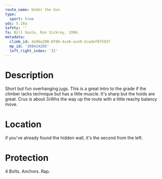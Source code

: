 ```yaml
---
route_name: Under the Gun
type:
  sport: true
yds: 5.10a
safety: ''
fa: Bill Soule, Ron Vickrey, 1996.
metadata:
  climb_id: da96a280-0f88-4ce6-ace9-2cadef075937
  mp_id: '108424205'
  left_right_index: '31'
---
```

# Description
Short but fun overhanging jugs. This is a great intro to the grade if the climber lacks technique but has a little muscle. It's sharp but the holds are great. Crux is about 3/4ths the way up the route with a little reachy balancy move.

# Location
if you've already found the hidden wall, it's the second from the left.

# Protection
4 Bolts. Anchors. Rap.
